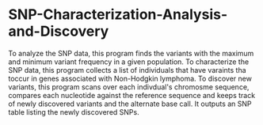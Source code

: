 # SNP-Characterization-Analysis-and-Discovery
To analyze the SNP data, this program finds the variants with the maximum and minimum variant frequency in a given population. To characterize the SNP data, this program collects a list of individuals that have varaints tha toccur in genes associated with Non-Hodgkin lymphoma. To discover new variants, this program scans over each indivdual's chromosme sequence, compares each nucleotide against the reference sequence and keeps track of newly discovered variants and the alternate base call. It outputs an SNP table listing the newly discovered SNPs. 
